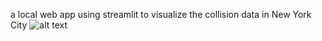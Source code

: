 
a local web app using streamlit to visualize the collision data in New York City
![alt text](https://github.com/xius666/new_york_collision_web/blob/main/screencapture-localhost-8501-2021-01-06-16_27_19.png)

